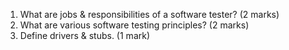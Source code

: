 1. What are jobs & responsibilities of a software tester? ($\text{2 marks}$)
2. What are various software testing principles? ($\text{2 marks}$)
3. Define drivers & stubs. ($\text{1 mark}$)